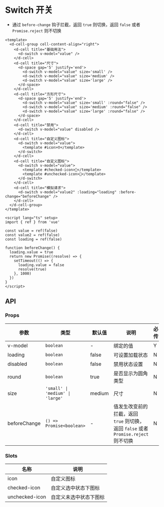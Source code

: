 # Switch 开关

- 通过 `before-change` 钩子拦截，返回 `true` 则切换，返回 `false` 或者 `Promise.reject` 则不切换

```vue client=Mobile playground=MSwitch
<template>
  <d-cell-group cell-content-align="right">
    <d-cell title="基础用法">
      <d-switch v-model="value" />
    </d-cell>
    <d-cell title="尺寸">
      <d-space gap='5' justify='end'>
        <d-switch v-model="value" size='small' />
        <d-switch v-model="value" size='medium' />
        <d-switch v-model="value" size='large' />
      </d-space>
    </d-cell>
    <d-cell title="方形尺寸">
      <d-space gap='5' justify='end'>
        <d-switch v-model="value" size='small' :round="false" />
        <d-switch v-model="value" size='medium' :round="false" />
        <d-switch v-model="value" size='large' :round="false" />
      </d-space>
    </d-cell>
    <d-cell title="禁用">
      <d-switch v-model="value" disabled />
    </d-cell>
    <d-cell title="自定义图标">
      <d-switch v-model="value">
        <template #icon>🤓</template>
      </d-switch>
    </d-cell>
    <d-cell title="自定义图标">
      <d-switch v-model="value">
        <template #checked-icon>🌝</template>
        <template #unchecked-icon>🌚</template>
      </d-switch>
    </d-cell>
    <d-cell title="模拟请求">
      <d-switch v-model="value2" :loading="loading" :before-change="beforeChange" />
    </d-cell>
  </d-cell-group>
</template>

<script lang="ts" setup>
import { ref } from 'vue'

const value = ref(false)
const value2 = ref(false)
const loading = ref(false)

function beforeChange() {
  loading.value = true
  return new Promise((resolve) => {
    setTimeout(() => {
      loading.value = false
      resolve(true)
    }, 1000)
  })
}
</script>
```

## API

### Props

|参数|类型|默认值|说明|必传|
|---|----|-----|---|----|
|v-model|`boolean`|-|绑定的值|Y|
|loading|`boolean`|false|可设置加载状态|N|
|disabled|`boolean`|false|禁用状态设置|N|
|round|`boolean`|true|是否显示为圆角类型|N|
|size|`'small' \| 'medium' \| 'large'`|medium|尺寸|N|
|beforeChange|`() => Promise<boolean>`|-|值发生改变前的拦截，返回 `true` 则切换，返回 `false` 或者 `Promise.reject` 则不切换|N|

### Slots

| 名称     | 说明             |
| -------------- | ---------------------- |
| icon           | 自定义图标             |
| checked-icon   | 自定义选中状态下图标   |
| unchecked-icon | 自定义未选中状态下图标 |
